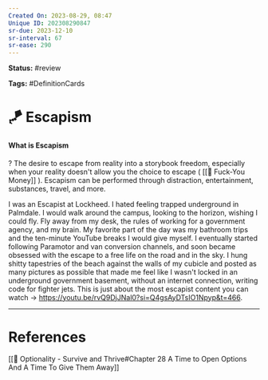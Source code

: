 ```yaml
---
Created On: 2023-08-29, 08:47
Unique ID: 202308290847
sr-due: 2023-12-10
sr-interval: 67
sr-ease: 290
---
```

**Status:** #review 

**Tags:** #DefinitionCards 

# 🪁 Escapism

#### What is Escapism
?
The desire to escape from reality into a storybook freedom, especially when your reality doesn't allow you the choice to escape ( [[💸 Fuck-You Money]] ). Escapism can be performed through distraction, entertainment, substances, travel, and more. 
<!--SR:!2027-01-20,951,310-->


I was an Escapist at Lockheed. I hated feeling trapped underground in Palmdale. I would walk around the campus, looking to the horizon, wishing I could fly. Fly away from my desk, the rules of working for a government agency, and my brain. My favorite part of the day was my bathroom trips and the ten-minute YouTube breaks I would give myself. I eventually started following Paramotor and van conversion channels, and soon became obsessed with the escape to a free life on the road and in the sky. I hung shitty tapestries of the beach against the walls of my cubicle and posted as many pictures as possible that made me feel like I wasn't locked in an underground government basement, without an internet connection, writing code for fighter jets. This is just about the most escapist content you can watch -> https://youtu.be/rvQ9DjJNal0?si=Q4gsAyDTsIO1Npyp&t=466. 






---
# References
[[📗 Optionality - Survive and Thrive#Chapter 28 A Time to Open Options And A Time To Give Them Away]]